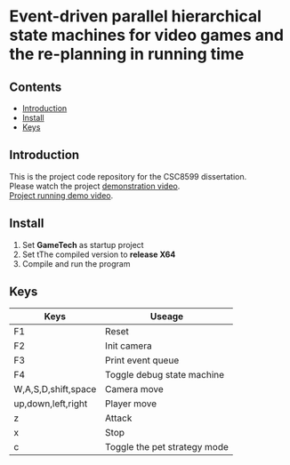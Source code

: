 # Event-driven parallel hierarchical state machines for video games and the re-planning in running time




## Contents

- [Introduction](#Introduction)
- [Install](#install)
- [Keys](#keys)

## Introduction

This is the project code repository for the CSC8599 dissertation. 
<br>
Please watch the project [demonstration video](https://www.youtube.com/watch?v=CyQRCQ8p-n4&t=39s). 
<br>
[Project running demo video](https://www.youtube.com/watch?v=_rQdr6ZwCXE).

## Install
1. Set **GameTech** as startup project
2. Set tThe compiled version to **release X64**
3. Compile and run the program
## Keys

|  Keys   | Useage  |
|  ----  | ----  |
| F1  | Reset |
| F2  | Init camera |
| F3  | Print event queue |
| F4  | Toggle debug state machine |
| W,A,S,D,shift,space  | Camera move |
| up,down,left,right  | Player move |
| z  | Attack |
| x  | Stop |
| c  | Toggle the pet strategy mode |




